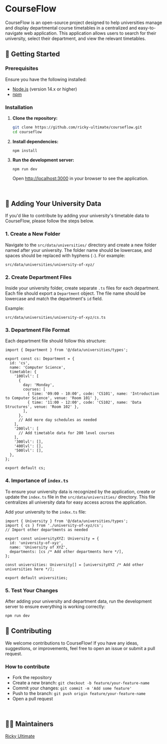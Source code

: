 # CourseFlow

CourseFlow is an open-source project designed to help universities manage and display departmental course timetables in a centralized and easy-to-navigate web application. This application allows users to search for their university, select their department, and view the relevant timetables.

## 🚀 Getting Started

### Prerequisites

Ensure you have the following installed:

- [Node.js](https://nodejs.org/) (version 14.x or higher)
- [npm](https://www.npmjs.com/)

### Installation

1. **Clone the repository:**

    ```bash
    git clone https://github.com/ricky-ultimate/courseflow.git
    cd courseflow
    ```

2. **Install dependencies:**

    ```
    npm install
    ```

3. **Run the development server:**

    ```
    npm run dev
    ```


    Open [http://localhost:3000](http://localhost:3000) in your browser to see the application.

<br />

## 🏫 Adding Your University Data

If you'd like to contribute by adding your university's timetable data to CourseFlow, please follow the steps below.

### 1. **Create a New Folder**

Navigate to the `src/data/universities/` directory and create a new folder named after your university. The folder name should be lowercase, and spaces should be replaced with hyphens (`-`). For example:

```
src/data/universities/university-of-xyz/
```

### 2. **Create Department Files**

Inside your university folder, create separate `.ts` files for each department. Each file should export a `Department` object. The file name should be lowercase and match the department's `id` field.

Example:

```
src/data/universities/university-of-xyz/cs.ts
```

### 3. **Department File Format**

Each department file should follow this structure:

```
import { Department } from '@/data/universities/types';

export const cs: Department = {
  id: 'cs',
  name: 'Computer Science',
  timetable: {
    '100lvl': [
      {
        day: 'Monday',
        courses: [
          { time: '09:00 - 10:00', code: 'CS101', name: 'Introduction to Computer Science', venue: 'Room 101' },
          { time: '11:00 - 12:00', code: 'CS102', name: 'Data Structures', venue: 'Room 102' },
        ],
      },
      // Add more day schedules as needed
    ],
    '200lvl': [
      // Add timetable data for 200 level courses
    ],
    '300lvl': [],
    '400lvl': [],
    '500lvl': [],
  },
};

export default cs;

```

### 4. **Importance of `index.ts`**

To ensure your university data is recognized by the application, create or update the `index.ts` file in the `src/data/universities/` directory. This file centralizes all university data for easy access across the application.

Add your university to the `index.ts` file:

```
import { University } from '@/data/universities/types';
import { cs } from './university-of-xyz/cs';
// Import other departments as needed

export const universityXYZ: University = {
  id: 'university-of-xyz',
  name: 'University of XYZ',
  departments: [cs /* Add other departments here */],
};

const universities: University[] = [universityXYZ /* Add other universities here */];

export default universities;

```

### 5. **Test Your Changes**

After adding your university and department data, run the development server to ensure everything is working correctly:

```
npm run dev
```


## 🤝 Contributing

We welcome contributions to CourseFlow! If you have any ideas, suggestions, or improvements, feel free to open an issue or submit a pull request.

### How to contribute

- Fork the repository
- Create a new branch: `git checkout -b feature/your-feature-name`
- Commit your changes: `git commit -m 'Add some feature'`
- Push to the branch: `git push origin feature/your-feature-name`
- Open a pull request

<br />

## 🧑‍💻 Maintainers

[Ricky Ultimate](https://github.com/ricky-ultimate)
